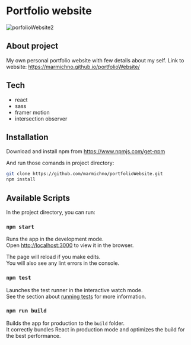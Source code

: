 # Portfolio website

![porfolioWebsite2](https://user-images.githubusercontent.com/72525469/124500054-5b964980-ddbf-11eb-99af-4fadb57a7379.gif)

## About project

My own personal portfolio website with few details about my self.
Link to website: https://marmichno.github.io/portfolioWebsite/

## Tech

- react
- sass
- framer motion
- intersection observer


## Installation

Download and install npm from https://www.npmjs.com/get-npm

And run those comands in project directory:
```sh
git clone https://github.com/marmichno/portfolioWebsite.git
npm install
```

## Available Scripts

In the project directory, you can run:

### `npm start`

Runs the app in the development mode.\
Open [http://localhost:3000](http://localhost:3000) to view it in the browser.

The page will reload if you make edits.\
You will also see any lint errors in the console.

### `npm test`

Launches the test runner in the interactive watch mode.\
See the section about [running tests](https://facebook.github.io/create-react-app/docs/running-tests) for more information.

### `npm run build`

Builds the app for production to the `build` folder.\
It correctly bundles React in production mode and optimizes the build for the best performance.
